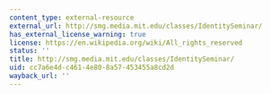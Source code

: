 ```yaml
---
content_type: external-resource
external_url: http://smg.media.mit.edu/classes/IdentitySeminar/
has_external_license_warning: true
license: https://en.wikipedia.org/wiki/All_rights_reserved
status: ''
title: http://smg.media.mit.edu/classes/IdentitySeminar/
uid: cc7a6e4d-c461-4e80-8a57-453455a8cd2d
wayback_url: ''
---
```

